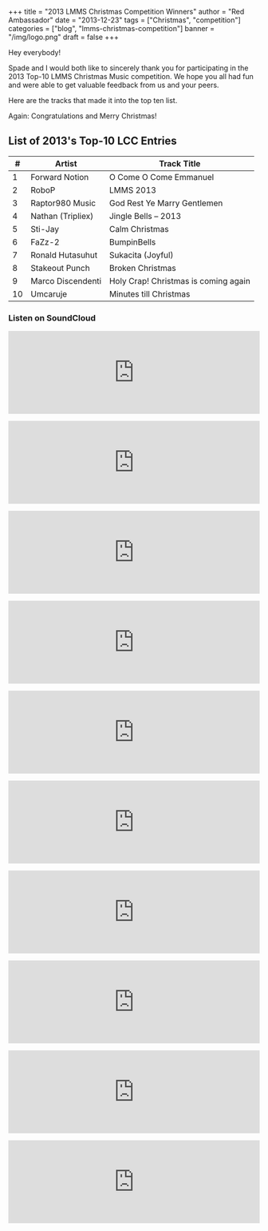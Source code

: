 +++
title = "2013 LMMS Christmas Competition Winners"
author = "Red Ambassador"
date = "2013-12-23"
tags = ["Christmas", "competition"]
categories = ["blog", "lmms-christmas-competition"]
banner = "/img/logo.png"
draft = false
+++

Hey everybody!

Spade and I would both like to sincerely thank you for participating in the
2013 Top-10 LMMS Christmas Music competition. We hope you all had fun and were
able to get valuable feedback from us and your peers.

Here are the tracks that made it into the top ten list.

Again: Congratulations and Merry Christmas!

## List of 2013's Top-10 LCC Entries

| #   | Artist            | Track Title                          |
| --- | ----------------- | ------------------------------------ |
| 1   | Forward Notion    | O Come O Come Emmanuel               |
| 2   | RoboP             | LMMS 2013                            |
| 3   | Raptor980 Music   | God Rest Ye Marry Gentlemen          |
| 4   | Nathan (Tripliex) | Jingle Bells – 2013                  |
| 5   | Sti-Jay           | Calm Christmas                       |
| 6   | FaZz-2            | BumpinBells                          |
| 7   | Ronald Hutasuhut  | Sukacita (Joyful)                    |
| 8   | Stakeout Punch    | Broken Christmas                     |
| 9   | Marco Discendenti | Holy Crap! Christmas is coming again |
| 10  | Umcaruje          | Minutes till Christmas               |

### Listen on SoundCloud

<p><iframe src="https://w.soundcloud.com/player/?url=https%3A//api.soundcloud.com/tracks/125463773&amp;color=ff6600&amp;auto_play=false&amp;show_artwork=true" width="100%" height="166" frameborder="no" scrolling="no"></iframe></p>

<p><iframe src="https://w.soundcloud.com/player/?url=https%3A//api.soundcloud.com/tracks/124641605&amp;color=ff6600&amp;auto_play=false&amp;show_artwork=true" width="100%" height="166" frameborder="no" scrolling="no"></iframe></p>

<p><iframe src="https://w.soundcloud.com/player/?url=https%3A//api.soundcloud.com/tracks/125850071&amp;color=ff6600&amp;auto_play=false&amp;show_artwork=true" width="100%" height="166" frameborder="no" scrolling="no"></iframe></p>

<p><iframe src="https://w.soundcloud.com/player/?url=https%3A//api.soundcloud.com/tracks/123966051&amp;color=ff6600&amp;auto_play=false&amp;show_artwork=true" width="100%" height="166" frameborder="no" scrolling="no"></iframe></p>

<p><iframe src="https://w.soundcloud.com/player/?url=https%3A//api.soundcloud.com/tracks/124065250&amp;color=ff6600&amp;auto_play=false&amp;show_artwork=true" width="100%" height="166" frameborder="no" scrolling="no"></iframe></p>

<p><iframe src="https://w.soundcloud.com/player/?url=https%3A//api.soundcloud.com/tracks/125083467&amp;color=ff6600&amp;auto_play=false&amp;show_artwork=true" width="100%" height="166" frameborder="no" scrolling="no"></iframe></p>

<p><iframe src="https://w.soundcloud.com/player/?url=https%3A//api.soundcloud.com/tracks/123926096&amp;color=ff6600&amp;auto_play=false&amp;show_artwork=true" width="100%" height="166" frameborder="no" scrolling="no"></iframe></p>

<p><iframe src="https://w.soundcloud.com/player/?url=https%3A//api.soundcloud.com/tracks/123614692&amp;color=ff6600&amp;auto_play=false&amp;show_artwork=true" width="100%" height="166" frameborder="no" scrolling="no"></iframe></p>

<p><iframe src="https://w.soundcloud.com/player/?url=https%3A//api.soundcloud.com/tracks/124137925&amp;color=ff6600&amp;auto_play=false&amp;show_artwork=true" width="100%" height="166" frameborder="no" scrolling="no"></iframe></p>

<p><iframe src="https://w.soundcloud.com/player/?url=https%3A//api.soundcloud.com/tracks/125779992&amp;color=ff6600&amp;auto_play=false&amp;show_artwork=true" width="100%" height="166" frameborder="no" scrolling="no"></iframe></p>
